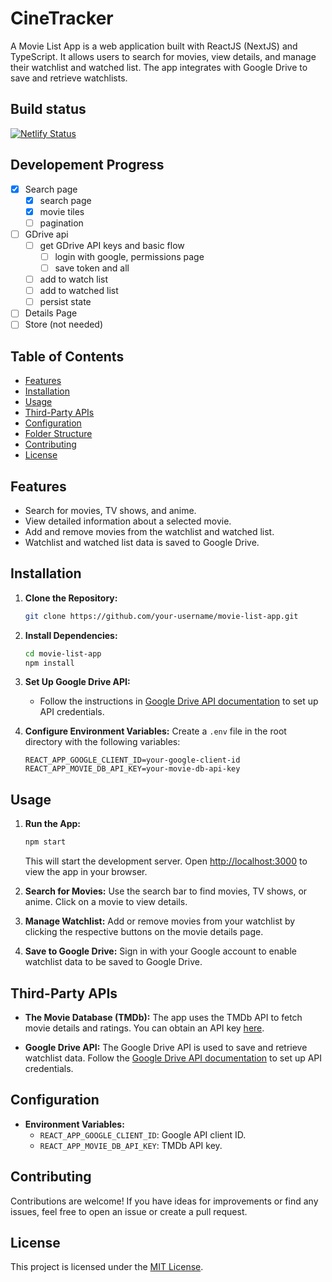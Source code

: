 # CineTracker

A Movie List App is a web application built with ReactJS (NextJS) and TypeScript. It allows users to search for movies, view details, and manage their watchlist and watched list. The app integrates with Google Drive to save and retrieve watchlists.

## Build status
[![Netlify Status](https://api.netlify.com/api/v1/badges/c6059543-cfcb-46a1-a4fb-e77031491b29/deploy-status)](https://app.netlify.com/sites/aesthetic-maamoul-645af6/deploys)

## Developement Progress
- [x] Search page
    - [x] search page 
    - [x] movie tiles
    - [ ] pagination
- [ ] GDrive api
   - [ ] get GDrive API keys and basic flow
      - [ ] login with google, permissions page
      - [ ] save token and all
   - [ ] add to watch list
   - [ ] add to watched list
   - [ ] persist state
- [ ] Details Page
- [ ] Store (not needed)

## Table of Contents

- [Features](#features)
- [Installation](#installation)
- [Usage](#usage)
- [Third-Party APIs](#third-party-apis)
- [Configuration](#configuration)
- [Folder Structure](#folder-structure)
- [Contributing](#contributing)
- [License](#license)

## Features

- Search for movies, TV shows, and anime.
- View detailed information about a selected movie.
- Add and remove movies from the watchlist and watched list.
- Watchlist and watched list data is saved to Google Drive.

## Installation

1. **Clone the Repository:**
   ```bash
   git clone https://github.com/your-username/movie-list-app.git
   ```

2. **Install Dependencies:**
   ```bash
   cd movie-list-app
   npm install
   ```

3. **Set Up Google Drive API:**
   - Follow the instructions in [Google Drive API documentation](https://developers.google.com/drive) to set up API credentials.

4. **Configure Environment Variables:**
   Create a `.env` file in the root directory with the following variables:
   ```env
   REACT_APP_GOOGLE_CLIENT_ID=your-google-client-id
   REACT_APP_MOVIE_DB_API_KEY=your-movie-db-api-key
   ```

## Usage

1. **Run the App:**
   ```bash
   npm start
   ```
   This will start the development server. Open [http://localhost:3000](http://localhost:3000) to view the app in your browser.

2. **Search for Movies:**
   Use the search bar to find movies, TV shows, or anime. Click on a movie to view details.

3. **Manage Watchlist:**
   Add or remove movies from your watchlist by clicking the respective buttons on the movie details page.

4. **Save to Google Drive:**
   Sign in with your Google account to enable watchlist data to be saved to Google Drive.

## Third-Party APIs

- **The Movie Database (TMDb):**
  The app uses the TMDb API to fetch movie details and ratings. You can obtain an API key [here](https://www.themoviedb.org/documentation/api).

- **Google Drive API:**
  The Google Drive API is used to save and retrieve watchlist data. Follow the [Google Drive API documentation](https://developers.google.com/drive) to set up API credentials.

## Configuration

- **Environment Variables:**
  - `REACT_APP_GOOGLE_CLIENT_ID`: Google API client ID.
  - `REACT_APP_MOVIE_DB_API_KEY`: TMDb API key.

## Contributing

Contributions are welcome! If you have ideas for improvements or find any issues, feel free to open an issue or create a pull request.

## License

This project is licensed under the [MIT License](LICENSE).